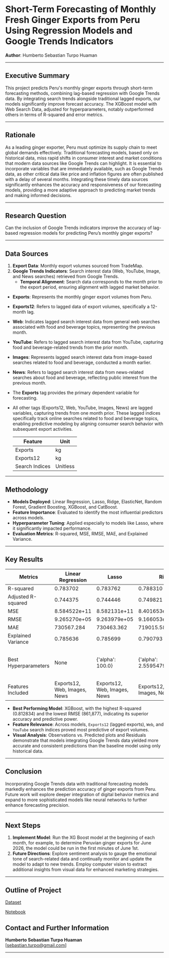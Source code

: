 # **Short-Term Forecasting of Monthly Fresh Ginger Exports from Peru Using Regression Models and Google Trends Indicators**

**Author**: Humberto Sebastian Turpo Huaman

---

## **Executive Summary**
This project predicts Peru's monthly ginger exports through short-term forecasting methods, combining lag-based regression with Google Trends data. By integrating search trends alongside traditional lagged exports, our models significantly improve forecast accuracy. The XGBoost model with Web Search Data, adjusted for hyperparameters, notably outperformed others in terms of R-squared and error metrics.

---

## **Rationale**
As a leading ginger exporter, Peru must optimize its supply chain to meet global demands effectively. Traditional forecasting models, based only on historical data, miss rapid shifts in consumer interest and market conditions that modern data sources like Google Trends can highlight. It is essential to incorporate variables that are immediately available, such as Google Trends data, as other critical data like price and inflation figures are often published with a delay of several months. Integrating these timely data sources significantly enhances the accuracy and responsiveness of our forecasting models, providing a more adaptive approach to predicting market trends and making informed decisions.

---

## **Research Question**
Can the inclusion of Google Trends indicators improve the accuracy of lag-based regression models for predicting Peru’s monthly ginger exports?

---

## **Data Sources**
1. **Export Data**: Monthly export volumes sourced from TradeMap.  
2. **Google Trends Indicators**: Search interest data (Web, YouTube, Image, and News searches) retrieved from Google Trends.
   - **Temporal Alignment**: Search data corresponds to the month prior to the export period, ensuring alignment with lagged market behavior.

- **Exports**: Represents the monthly ginger export volumes from Peru.
- **Exports12**: Refers to lagged data of export volumes, specifically a 12-month lag.
- **Web**: Indicates lagged search interest data from general web searches associated with food and beverage topics, representing the previous month.
- **YouTube**: Refers to lagged search interest data from YouTube, capturing food and beverage-related trends from the prior month.
- **Images**: Represents lagged search interest data from image-based searches related to food and beverage, conducted a month earlier.
- **News**: Refers to lagged search interest data from news-related searches about food and beverage, reflecting public interest from the previous month.


- The **Exports** tag provides the primary dependent variable for forecasting.
- All other tags (Exports12, Web, YouTube, Images, News) are lagged variables, capturing trends from one month prior. These lagged indices specifically track online searches related to food and beverage topics, enabling predictive modeling by aligning consumer search behavior with subsequent export activities.


   | Feature             | Unit       |
   |---------------------|------------|
   | Exports             | kg         |
   | Exports12           | kg         |
   | Search Indices      | Unitless   |


---

## **Methodology**
- **Models Deployed**: Linear Regression, Lasso, Ridge, ElasticNet, Random Forest, Gradient Boosting, XGBoost, and CatBoost.
- **Feature Importance**: Evaluated to identify the most influential predictors across models.
- **Hyperparameter Tuning**: Applied especially to models like Lasso, where it significantly impacted performance.
- **Evaluation Metrics**: R-squared, MSE, RMSE, MAE, and Explained Variance.

---

## **Key Results**

| Metrics                | Linear Regression | Lasso              | Ridge              | ElasticNet         | Random Forest      | Gradient Boosting  | XGBoost            | CatBoost           |
|------------------------|-------------------|--------------------|--------------------|--------------------|--------------------|--------------------|--------------------|--------------------|
| R-squared              | 0.783702          | 0.783762           | 0.788310           | 0.789092           | 0.730479           | 0.778954           | 0.812834           | 0.772750           |
| Adjusted R-squared     | 0.744375          | 0.744446           | 0.749821           | 0.750745           | 0.666307           | 0.750121           | 0.797237           | 0.731432           |
| MSE                    | 8.584522e+11      | 8.582131e+11       | 8.401653e+11       | 8.370608e+11       | 1.069687e+12       | 8.772988e+11       | 7.428315e+11       | 9.019185e+11       |
| RMSE                   | 9.265270e+05      | 9.263979e+05       | 9.166053e+05       | 9.149103e+05       | 1.034257e+06       | 9.366423e+05       | 8.618768e+05       | 9.496939e+05       |
| MAE                    | 730567.284        | 730463.362         | 719015.584         | 717685.110         | 711209.146         | 775524.042         | 699269.840         | 668807.548         |
| Explained Variance     | 0.785636          | 0.785699           | 0.790793           | 0.791701           | 0.742740           | 0.782565           | 0.820288           | 0.778505           |
| Best Hyperparameters   | None              | {'alpha': 100.0}   | {'alpha': 2.559547922699533} | {'alpha': 0.29763514416313164, 'l1_ratio': 0.9} | {'max_depth': 20, 'min_samples_split': 2} | {'learning_rate': 0.01, 'max_depth': 5, 'n_estimators': 200} | {'learning_rate': 0.01, 'max_depth': 3, 'n_estimators': 300} | {'depth': 6, 'iterations': 1000, 'learning_rate': 0.03} |
| Features Included      | Exports12, Web, Images, News | Exports12, Web, Images, News | Exports12, Web, Images, News | Exports12, Web, Images, News | Exports12, YouTube, Web, News, Images | Exports12, Web, YouTube | Exports12, Web, YouTube | Exports12, YouTube, Web, News |





- **Best Performing Model**: XGBoost, with the highest R-squared (0.812834) and the lowest RMSE (861,877), indicating its superior accuracy and predictive power.
- **Feature Relevance**: Across models, `Exports12` (lagged exports), `Web`, and `YouTube` search indices proved most predictive of export volumes.
- **Visual Analysis**: Observations vs. Predicted plots and Residuals demonstrate that models integrating Google Trends data yielded more accurate and consistent predictions than the baseline model using only historical data.

---

## **Conclusion**
Incorporating Google Trends data with traditional forecasting models markedly enhances the prediction accuracy of ginger exports from Peru. Future work will explore deeper integration of digital behavior metrics and expand to more sophisticated models like neural networks to further enhance forecasting precision.

---


## **Next Steps**
1. **Implement Model**: Run the XG Boost model at the beginning of each month, for example, to determine Peruvian ginger exports for June 2026, the model could be run in the first minutes of June 1st.
2. **Future Directions**: Explore sentiment analysis to gauge the emotional tone of search-related data and continually monitor and update the model to adapt to new trends. Employ computer vision to extract additional insights from visual data for enhanced marketing strategies.

---

## **Outline of Project**
[Dataset](https://github.com/humbertoturpo/CapstoneProject2/tree/main/data)

[Notebook](https://github.com/humbertoturpo/CapstoneProject2/blob/main/CapstoneGinger.ipynb)






## **Contact and Further Information**
**Humberto Sebastian Turpo Huaman**  
[sebastian.turpo@gmail.com]  

---
